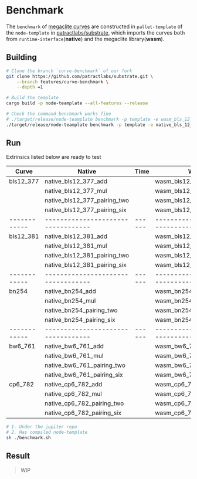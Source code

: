 # Benchmark

The `benchmark` of [megaclite curves](./curve) are constructed in `pallet-template` of the `node-template` in 
[patractlabs/substrate][benchmark],  which imports the curves both from `runtime-interface`(**native**) and the 
megaclite library(**wasm**).


## Building

```bash
# Clone the branch `curve-benchmark` of our fork
git clone https://github.com/patractlabs/substrate.git \
    --branch features/curve-benchmark \
    --depth =1

# Build the template
cargo build -p node-teamplate --all-features --release

# Check the command benchmark works fine
# ./target/release/node-teamplate benchmark -p template -e wasm_bls_12_381_add
./target/release/node-teamplate benchmark -p template -e native_bls_12_381_add

```

## Run

Extrinsics listed below are ready to test

| Curve      | Native                           | Time | Wasm                           | Time |
|------------|----------------------------------|------|--------------------------------|------|
| bls12\_377 | native\_bls12\_377\_add          |      | wasm\_bls12\_377\_add          |      |
|            | native\_bls12\_377\_mul          |      | wasm\_bls12\_377\_mul          |      |
|            | native\_bls12\_377\_pairing\_two |      | wasm\_bls12\_377\_pairing\_two |      |
|            | native\_bls12\_377\_pairing\_six |      | wasm\_bls12\_377\_pairing\_six |      |
|------------|----------------------------------|------|--------------------------------|------|
| bls12\_381 | native\_bls12\_381\_add          |      | wasm\_bls12\_381\_add          |      |
|            | native\_bls12\_381\_mul          |      | wasm\_bls12\_381\_mul          |      |
|            | native\_bls12\_381\_pairing\_two |      | wasm\_bls12\_381\_pairing\_two |      |
|            | native\_bls12\_381\_pairing\_six |      | wasm\_bls12\_381\_pairing\_six |      |
|------------|----------------------------------|------|--------------------------------|------|
| bn254      | native\_bn254\_add               |      | wasm\_bn254\_add               |      |
|            | native\_bn254\_mul               |      | wasm\_bn254\_mul               |      |
|            | native\_bn254\_pairing\_two      |      | wasm\_bn254\_pairing\_two      |      |
|            | native\_bn254\_pairing\_six      |      | wasm\_bn254\_pairing\_six      |      |
|------------|----------------------------------|------|--------------------------------|------|
| bw6\_761   | native\_bw6\_761\_add            |      | wasm\_bw6\_761\_add            |      |
|            | native\_bw6\_761\_mul            |      | wasm\_bw6\_761\_mul            |      |
|            | native\_bw6\_761\_pairing\_two   |      | wasm\_bw6\_761\_pairing\_two   |      |
|            | native\_bw6\_761\_pairing\_six   |      | wasm\_bw6\_761\_pairing\_six   |      |
| cp6\_782   | native\_cp6\_782\_add            |      | wasm\_cp6\_782\_add            |      |
|            | native\_cp6\_782\_mul            |      | wasm\_cp6\_782\_mul            |      |
|            | native\_cp6\_782\_pairing\_two   |      | wasm\_cp6\_782\_pairing\_two   |      |
|            | native\_cp6\_782\_pairing\_six   |      | wasm\_cp6\_782\_pairing\_six   |      |

```bash
# 1. Under the jupiter repo
# 2. Has compiled node-template
sh ./benchmark.sh
```

## Result

> WIP

[benchmark]: https://github.com/patractlabs/substrate/tree/features/curve-benchmark

